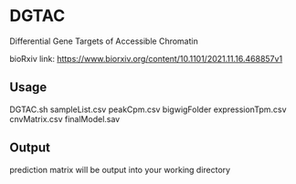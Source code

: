 # DGTAC
Differential Gene Targets of Accessible Chromatin

bioRxiv link: https://www.biorxiv.org/content/10.1101/2021.11.16.468857v1

## Usage
DGTAC.sh sampleList.csv peakCpm.csv bigwigFolder expressionTpm.csv cnvMatrix.csv finalModel.sav

## Output
prediction matrix will be output into your working directory

